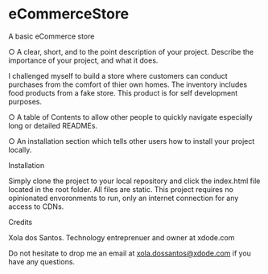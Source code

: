 # eCommerceStore
A basic eCommerce store

○ A clear, short, and to the point description of your project. Describe
the importance of your project, and what it does.

I challenged myself to build a store where customers can conduct purchases from the comfort of thier own homes. The inventory includes food products from a fake store. This product is for self development purposes. 

○ A table of Contents to allow other people to quickly navigate
especially long or detailed READMEs.

○ An installation section which tells other users how to install your
project locally.

Installation 

Simply clone the project to your local repository and click the index.html file located in the root folder. All files are static. This project requires no opinionated envoronments to run, only an internet connection for any access to CDNs. 

Credits 

Xola dos Santos. Technology entreprenuer and owner at xdode.com

Do not hesitate to drop me an email at xola.dossantos@xdode.com if you have any questions. 
